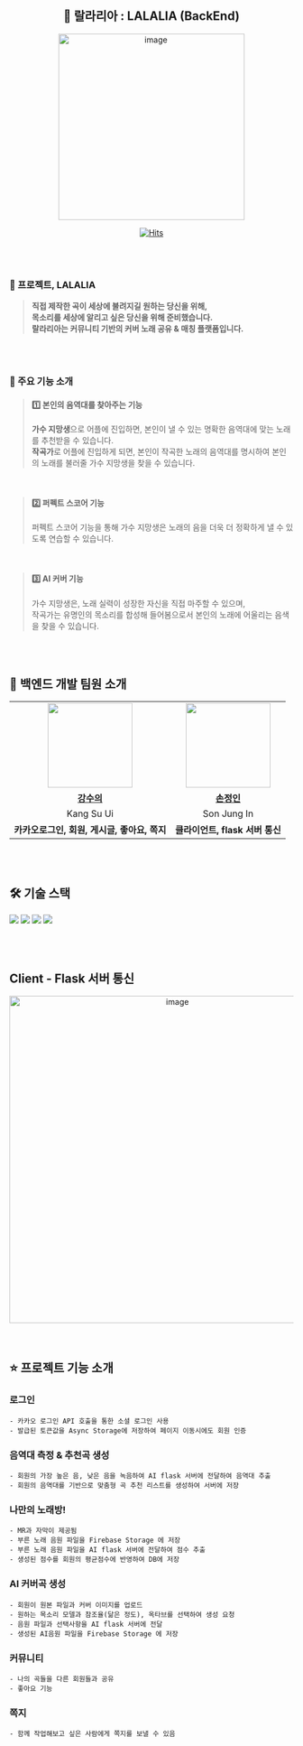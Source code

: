 <div align="center">
  
## 💽 랄라리아 : LALALIA (BackEnd)
<img width="330" alt="image" src="https://github.com/isthisteamisthis/.github/assets/119282494/8e02f14a-df51-469b-ae4c-01a76b61154a">
<br>

[![Hits](https://hits.seeyoufarm.com/api/count/incr/badge.svg?url=https%3A%2F%2Fgithub.com%2Fcca-ffodregamdi%2Frunning-hi-back&count_bg=%23FFA49F&title_bg=%24555555&icon=&icon_color=%24E7E7E7&title=views&edge_flat=false)](https://hits.seeyoufarm.com)

</div>
<br>

<br>

### 🎤 프로젝트, LALALIA
>  **직접 제작한 곡이 세상에 불려지길 원하는 당신을 위해,** <br>
>  **목소리를 세상에 알리고 싶은 당신을 위해 준비했습니다.** <br>
>  **랄라리아는 커뮤니티 기반의 커버 노래 공유 & 매칭 플랫폼입니다.**

<br>
<br>

### 🎤 주요 기능 소개
> #### 1️⃣ **본인의 음역대를 찾아주는 기능** <br>
> **가수 지망생**으로 어플에 진입하면, 본인이 낼 수 있는 명확한 음역대에 맞는 노래를 추천받을 수 있습니다. <br>
> **작곡가**로 어플에 진입하게 되면, 본인이 작곡한 노래의 음역대를 명시하여 본인의 노래를 불러줄 가수 지망생을 찾을 수 있습니다.

<br>

> #### 2️⃣ **퍼펙트 스코어 기능** <br>
> 퍼펙트 스코어 기능을 통해 가수 지망생은 노래의 음을 더욱 더 정확하게 낼 수 있도록 연습할 수 있습니다.

<br>

> #### 3️⃣ **AI 커버 기능** <br>
> 가수 지망생은, 노래 실력이 성장한 자신을 직접 마주할 수 있으며, <br>
> 작곡가는 유명인의 목소리를 합성해 들어봄으로서 본인의 노래에 어울리는 음색을 찾을 수 있습니다. <br>

<br>

<br>


## 👋 백엔드 개발 팀원 소개
<div align="center">
<table>
  <tr>
    <td align="center"><a href="https://github.com/numerical43"><img src="https://avatars.githubusercontent.com/numerical43" width="150px;" alt="">
    <td align="center"><a href="https://github.com/Dylan-SonJungin"><img src="https://avatars.githubusercontent.com/Dylan-SonJungin" width="150px;" alt="">
  </tr>
  <tr>
    <td align="center"><a href="https://github.com/numerical43"><b>강수의</b></td>
    <td align="center"><a href="https://github.com/Dylan-SonJungin"><b>손정인</b></td>
  </tr>
  <tr>
    <td align="center">Kang Su Ui</td>
    <td align="center">Son Jung In</td>
  </tr>
    <tr>
    <td align="center"><strong>카카오로그인, 회원, 게시글, 좋아요, 쪽지</strong></td>
    <td align="center"><strong>클라이언트, flask 서버 통신</strong></td>
  </tr>
</table>
</div>
<br>
<br>

## 🛠 기술 스택
  <img src="https://img.shields.io/badge/java-007396?style=for-the-badge&logo=java&logoColor=white"> <img src="https://img.shields.io/badge/spring-6DB33F?style=for-the-badge&logo=spring&logoColor=white"> <img src="https://img.shields.io/badge/mysql-4479A1?style=for-the-badge&logo=mysql&logoColor=white"> <img src="https://img.shields.io/badge/firebase-FFCA28?style=for-the-badge&logo=firebase&logoColor=white">

<br>
<br>

## Client - Flask 서버 통신
<div align="center">

<img width="580" alt="image" src="https://github.com/isthisteamisthis/lalalia_back/assets/88484476/d9d9d7b1-7c64-4503-a126-801073a6c3ca">

</div>

<br>

<br>

  
## ⭐️ 프로젝트 기능 소개
### 로그인
    - 카카오 로그인 API 호출을 통한 소셜 로그인 사용
    - 발급된 토큰값을 Async Storage에 저장하여 페이지 이동시에도 회원 인증
### 음역대 측정 & 추천곡 생성
    - 회원의 가장 높은 음, 낮은 음을 녹음하여 AI flask 서버에 전달하여 음역대 추출
    - 회원의 음역대를 기반으로 맞춤형 곡 추천 리스트를 생성하여 서버에 저장
### 나만의 노래방!
    - MR과 자막이 제공됨
    - 부른 노래 음원 파일을 Firebase Storage 에 저장
    - 부른 노래 음원 파일을 AI flask 서버에 전달하여 점수 추출
    - 생성된 점수를 회원의 평균점수에 반영하여 DB에 저장

### AI 커버곡 생성
    - 회원이 원본 파일과 커버 이미지를 업로드
    - 원하는 목소리 모델과 참조율(닮은 정도), 옥타브를 선택하여 생성 요청
    - 음원 파일과 선택사항을 AI flask 서버에 전달
    - 생성된 AI음원 파일을 Firebase Storage 에 저장

### 커뮤니티
    - 나의 곡들을 다른 회원들과 공유
    - 좋아요 기능

### 쪽지
    - 함께 작업해보고 싶은 사람에게 쪽지를 보낼 수 있음





